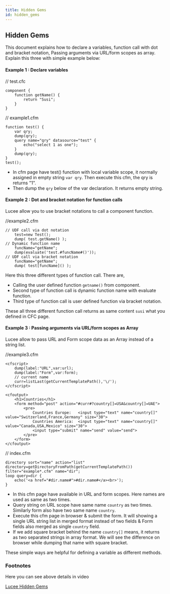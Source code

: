 ```yaml
---
title: Hidden Gems
id: hidden_gems
---
```

## Hidden Gems ##

This document explains how to declare a variables, function call with dot and bracket notation, Passing arguments via URL/form scopes as array. Explain this three with simple example below:

#### Example 1 : Declare variables ####

// test.cfc

```luceescript
component {
	function getName() {
		return "Susi";
	}
}
```

// example1.cfm

```luceescript
function test() {
	var qry;
	dump(qry);
	query name="qry" datasource="test" {
		echo("select 1 as one");
	}
	dump(qry);
}
test();
```

* In cfm page have test() function with local variable scope, it normally assigned in empty string ``var qry``. Then execute this cfm, the qry is returns "1". 
* Then dump the ``qry`` below of the var declaration. It returns empty string. 


#### Example 2 : Dot and bracket notation for function calls #### 

Lucee allow you to use bracket notations to call a component function. 

//example2.cfm

```luceescript
// UDF call via dot notation
	test=new Test();
	dump( test.getName() );
// Dynamic function name
	funcName="getName";
	dump(evaluate('test.#funcName#()'));
// UDF call via bracket notation
	funcName="getName";
	dump( test[funcName]() );
```

Here this three different types of function call. There are,

* Calling the user defined function ``getname()`` from component.
* Second type of function call is dynamic function name with evaluate function. 
* Third type of function call is user defined function via bracket notation.

These all three different function call returns as same content ``susi`` what you defined in CFC page.


#### Example 3 : Passing arguments via URL/form scopes as Array #### 

Lucee allow to pass URL and Form scope data as an Array instead of a string list.

//example3.cfm

```lucee
<cfscript>
	dump(label:"URL",var:url);
	dump(label:"Form",var:form);
	// current name
	curr=listLast(getCurrentTemplatePath(),'\/');
</cfscript>

<cfoutput>
	<h1>Countries</h1>
	<form method="post" action="#curr#?country[]=USA&country[]=UAE">
		<pre>
			Countries Europe:	<input type="text" name="country[]" value="Switzerland,France,Germany" size="30">
			Countries America:	<input type="text" name="country[]" value="Canada,USA,Mexico" size="30">
			<input type="submit" name="send" value="send">
		</pre>
	</form>
</cfoutput>
```

// index.cfm

```luceescript
directory sort="name" action="list" directory=getDirectoryFromPath(getCurrentTemplatePath()) filter="example*.cfm" name="dir";
loop query=dir {
	echo('<a href="#dir.name#">#dir.name#</a><br>');
}
```
* In this cfm page have available in URL and form scopes. Here names are used as same as two times. 
* Query string on URL scope have same name ``country`` as two times. Similarly form also have two same name ``country``. 
* Execute this cfm page in browser & submit the form. It will showing a single URL string list in merged format instead of two fields & Form fields also merged as single ``country`` field.
* If we add square bracket behind the name ``country[]`` means, it returns as two separated strings in array format. We will see the difference on browser while dumping that name with square bracket. 

These simple ways are helpful for defining a variable as different methods. 

### Footnotes ###

Here you can see above details in video

[Lucee Hidden Gems](https://youtu.be/4MUKPiQv1kAsss)